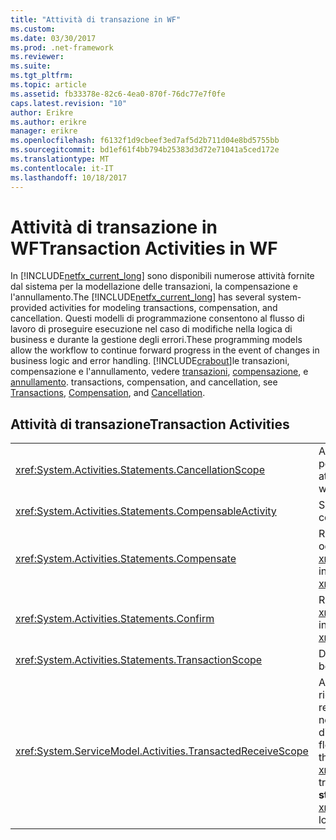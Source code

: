 ```yaml
---
title: "Attività di transazione in WF"
ms.custom: 
ms.date: 03/30/2017
ms.prod: .net-framework
ms.reviewer: 
ms.suite: 
ms.tgt_pltfrm: 
ms.topic: article
ms.assetid: fb33378e-82c6-4ea0-870f-76dc77e7f0fe
caps.latest.revision: "10"
author: Erikre
ms.author: erikre
manager: erikre
ms.openlocfilehash: f6132f1d9cbeef3ed7af5d2b711d04e8bd5755bb
ms.sourcegitcommit: bd1ef61f4bb794b25383d3d72e71041a5ced172e
ms.translationtype: MT
ms.contentlocale: it-IT
ms.lasthandoff: 10/18/2017
---
```

# <a name="transaction-activities-in-wf"></a><span data-ttu-id="ab963-102">Attività di transazione in WF</span><span class="sxs-lookup"><span data-stu-id="ab963-102">Transaction Activities in WF</span></span>
<span data-ttu-id="ab963-103">In [!INCLUDE[netfx_current_long](../../../includes/netfx-current-long-md.md)] sono disponibili numerose attività fornite dal sistema per la modellazione delle transazioni, la compensazione e l'annullamento.</span><span class="sxs-lookup"><span data-stu-id="ab963-103">The [!INCLUDE[netfx_current_long](../../../includes/netfx-current-long-md.md)] has several system-provided activities for modeling transactions, compensation, and cancellation.</span></span> <span data-ttu-id="ab963-104">Questi modelli di programmazione consentono al flusso di lavoro di proseguire esecuzione nel caso di modifiche nella logica di business e durante la gestione degli errori.</span><span class="sxs-lookup"><span data-stu-id="ab963-104">These programming models allow the workflow to continue forward progress in the event of changes in business logic and error handling.</span></span> [!INCLUDE[crabout](../../../includes/crabout-md.md)]<span data-ttu-id="ab963-105">le transazioni, compensazione e l'annullamento, vedere [transazioni](../../../docs/framework/windows-workflow-foundation/workflow-transactions.md), [compensazione](../../../docs/framework/windows-workflow-foundation/compensation.md), e [annullamento](../../../docs/framework/windows-workflow-foundation/modeling-cancellation-behavior-in-workflows.md).</span><span class="sxs-lookup"><span data-stu-id="ab963-105"> transactions, compensation, and cancellation, see [Transactions](../../../docs/framework/windows-workflow-foundation/workflow-transactions.md), [Compensation](../../../docs/framework/windows-workflow-foundation/compensation.md), and [Cancellation](../../../docs/framework/windows-workflow-foundation/modeling-cancellation-behavior-in-workflows.md).</span></span>  
  
## <a name="transaction-activities"></a><span data-ttu-id="ab963-106">Attività di transazione</span><span class="sxs-lookup"><span data-stu-id="ab963-106">Transaction Activities</span></span>  
  
|||  
|-|-|  
|<xref:System.Activities.Statements.CancellationScope>|<span data-ttu-id="ab963-107">Associa la logica di annullamento, sotto forma di un'attività, a un percorso principale di esecuzione, anch'esso espresso come attività.</span><span class="sxs-lookup"><span data-stu-id="ab963-107">Associates cancellation logic, in the form of an activity, with a main path of execution, also expressed as an activity.</span></span>|  
|<xref:System.Activities.Statements.CompensableActivity>|<span data-ttu-id="ab963-108">Supporta la compensazione delle relative attività figlio.</span><span class="sxs-lookup"><span data-stu-id="ab963-108">Supports compensation of its child activities.</span></span>|  
|<xref:System.Activities.Statements.Compensate>|<span data-ttu-id="ab963-109">Richiama in modo esplicito il gestore compensazione di un oggetto <xref:System.Activities.Statements.CompensableActivity>.</span><span class="sxs-lookup"><span data-stu-id="ab963-109">Explicitly invokes the compensation handler of a <xref:System.Activities.Statements.CompensableActivity>.</span></span>|  
|<xref:System.Activities.Statements.Confirm>|<span data-ttu-id="ab963-110">Richiama in modo esplicito il gestore conferma di un oggetto <xref:System.Activities.Statements.CompensableActivity>.</span><span class="sxs-lookup"><span data-stu-id="ab963-110">Explicitly invokes the confirmation handler of a <xref:System.Activities.Statements.CompensableActivity>.</span></span>|  
|<xref:System.Activities.Statements.TransactionScope>|<span data-ttu-id="ab963-111">Demarca un limite della transazione.</span><span class="sxs-lookup"><span data-stu-id="ab963-111">Demarcates a transaction boundary.</span></span>|  
|<xref:System.ServiceModel.Activities.TransactedReceiveScope>|<span data-ttu-id="ab963-112">Ambito della durata di una transazione iniziata da un messaggio ricevuto.</span><span class="sxs-lookup"><span data-stu-id="ab963-112">Scopes the lifetime of a transaction that is initiated by a received message.</span></span> <span data-ttu-id="ab963-113">È possibile che la transazione sia propagata nel flusso di lavoro al messaggio di avvio o venga creata dal dispatcher alla ricezione del messaggio.</span><span class="sxs-lookup"><span data-stu-id="ab963-113">The transaction may be flowed into the workflow on the initiating message, or created by the dispatcher when the message is received.</span></span> <span data-ttu-id="ab963-114">**Nota:** il <xref:System.ServiceModel.Activities.TransactedReceiveScope> si trova nel **messaggistica** sezione il **della casella degli strumenti**.</span><span class="sxs-lookup"><span data-stu-id="ab963-114">**Note:**  The <xref:System.ServiceModel.Activities.TransactedReceiveScope> is located in the **Messaging** section of the **Toolbox**.</span></span>|
